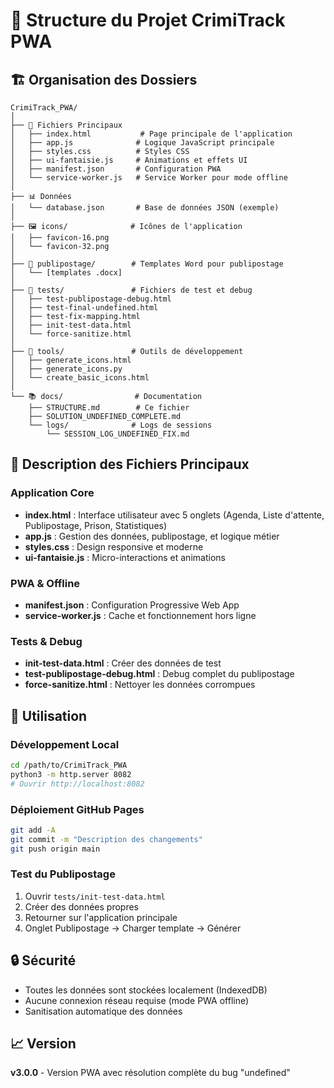 # 📁 Structure du Projet CrimiTrack PWA

## 🏗️ Organisation des Dossiers

```
CrimiTrack_PWA/
│
├── 📱 Fichiers Principaux
│   ├── index.html           # Page principale de l'application
│   ├── app.js              # Logique JavaScript principale
│   ├── styles.css          # Styles CSS
│   ├── ui-fantaisie.js     # Animations et effets UI
│   ├── manifest.json       # Configuration PWA
│   └── service-worker.js   # Service Worker pour mode offline
│
├── 📊 Données
│   └── database.json       # Base de données JSON (exemple)
│
├── 🖼️ icons/              # Icônes de l'application
│   ├── favicon-16.png
│   └── favicon-32.png
│
├── 📄 publipostage/        # Templates Word pour publipostage
│   └── [templates .docx]
│
├── 🧪 tests/               # Fichiers de test et debug
│   ├── test-publipostage-debug.html
│   ├── test-final-undefined.html
│   ├── test-fix-mapping.html
│   ├── init-test-data.html
│   └── force-sanitize.html
│
├── 🔧 tools/               # Outils de développement
│   ├── generate_icons.html
│   ├── generate_icons.py
│   └── create_basic_icons.html
│
└── 📚 docs/                # Documentation
    ├── STRUCTURE.md        # Ce fichier
    ├── SOLUTION_UNDEFINED_COMPLETE.md
    └── logs/              # Logs de sessions
        └── SESSION_LOG_UNDEFINED_FIX.md
```

## 🎯 Description des Fichiers Principaux

### Application Core
- **index.html** : Interface utilisateur avec 5 onglets (Agenda, Liste d'attente, Publipostage, Prison, Statistiques)
- **app.js** : Gestion des données, publipostage, et logique métier
- **styles.css** : Design responsive et moderne
- **ui-fantaisie.js** : Micro-interactions et animations

### PWA & Offline
- **manifest.json** : Configuration Progressive Web App
- **service-worker.js** : Cache et fonctionnement hors ligne

### Tests & Debug
- **init-test-data.html** : Créer des données de test
- **test-publipostage-debug.html** : Debug complet du publipostage
- **force-sanitize.html** : Nettoyer les données corrompues

## 🚀 Utilisation

### Développement Local
```bash
cd /path/to/CrimiTrack_PWA
python3 -m http.server 8082
# Ouvrir http://localhost:8082
```

### Déploiement GitHub Pages
```bash
git add -A
git commit -m "Description des changements"
git push origin main
```

### Test du Publipostage
1. Ouvrir `tests/init-test-data.html`
2. Créer des données propres
3. Retourner sur l'application principale
4. Onglet Publipostage → Charger template → Générer

## 🔒 Sécurité
- Toutes les données sont stockées localement (IndexedDB)
- Aucune connexion réseau requise (mode PWA offline)
- Sanitisation automatique des données

## 📈 Version
**v3.0.0** - Version PWA avec résolution complète du bug "undefined"
